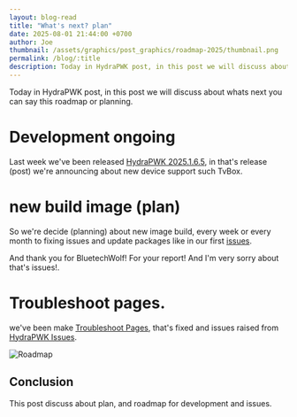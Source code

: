 ```yaml
---
layout: blog-read
title: "What's next? plan"
date: 2025-08-01 21:44:00 +0700
author: Joe
thumbnail: /assets/graphics/post_graphics/roadmap-2025/thumbnail.png
permalink: /blog/:title
description: Today in HydraPWK post, in this post we will discuss about whats next
---
```

Today in HydraPWK post, in this post we will discuss about whats next you can say this roadmap or planning.

# Development ongoing

Last week we've been released [HydraPWK 2025.1.6.5](https://hydrapwk.github.io/blog/hydrapwk-2025.1.6.5-release), in that's release (post) we're announcing about new device support such TvBox.

# new build image (plan)

So we're decide (planning) about new image build, every week or every month to fixing issues and update packages like in our first [issues](https://github.com/hydrapwk/hydrapwk/issues/3).

And thank you for BluetechWolf! For your report! And I'm very sorry about that's issues!.

# Troubleshoot pages.
we've been make [Troubleshoot Pages](/doc/troubleshot), that's fixed and issues raised from [HydraPWK Issues](https://github.com/hydrapwk/hydrapwk/issues).


![Roadmap](/assets/graphics/post_graphics/roadmap-2025/step.png)

## Conclusion

This post discuss about plan, and roadmap for development and issues.